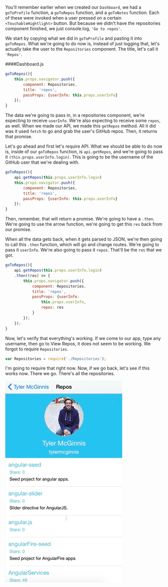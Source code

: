 You'll remember earlier when we created our `Dashboard`, we had a `goToProfile` function, a `goToRepos` function, and a `goToNotes` function. Each of these were invoked when a user pressed on a certain `<TouchableHightlight>` button. But because we didn't have the repositories component finished, we just console.log, `'Go to repos'`.

We start by copying what we did in `goToProfile` and pasting it into `goToRepos`. What we're going to do now is, instead of just logging that, let's actually take the user to the `Repositories` component. The title, let's call it `'Repos'`. 

####Dashboard.js
```javascript
goToRepos(){
    this.props.navigator.push({
        component: Repositories,
        title: 'repos',
        passProps: {userInfo: this.props.userInfo}
    });
}
```

The data we're going to pass in, in a repositories component, we're expecting to receive `userInfo`. We're also expecting to receive some `repos`, as well. When we made our API, we made this `getRepos` method. All it did was it used `fetch` to go and grab the user's GitHub repos. Then, it returns that promise.

Let's go ahead and first let's require API. What we should be able to do now is, inside of our `goToRepos` function, is `api.getRepos`, and we're going to pass it `(this.props.userInfo.login)`. This is going to be the username of the GitHub user that we're dealing with.

```javascript
goToRepos(){
    api.getRepos(this.props.userInfo.login)
    this.props.navigator.push({
        component: Repositories,
        title: 'repos',
        passProps: {userInfo: this.props.userInfo}
    });
}
```

Then, remember, that will return a promise. We're going to have a `.then`. We're going to use the arrow function, we're going to get this `res` back from our promise.

When all the data gets back, when it gets parsed to JSON, we're then going to call this `.then` function, which will go and change routes. We're going to pass it `userInfo`. We're also going to pass it `repos`. That'll be the `res` that we got.

```javascript
goToRepos(){
    api.getRepos(this.props.userInfo.login)
    .then((res) => {
        this.props.navigator.push({
            component: Repositories,
            title: 'repos',
            passProps: {userInfo: 
                this.props.userInfo, 
                repos: res
            }
        });
    });
}
```

Now, let's verify that everything's working. If we come to our app, type any username, then go to View Repos, it does not seem to be working. We forgot to require `Repositories`. 

```javascript
var Repositories = require('./Repositories');
```

I'm going to require that right now. Now, if we go back, let's see if this works now. There we go. There's all the repositories.

![Repositories working on app](../images/react-navigate-to-a-react-native-component-repos-working.png)
